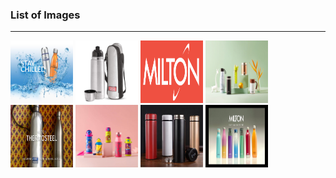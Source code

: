 ### List of Images
---

<p float="left">
  <img src="https://github.com/ckc1404/Dummy-Webpage/blob/main/Images/abc4.jpg" width="100" height="100" />
  <img src="https://github.com/ckc1404/Dummy-Webpage/blob/main/Images/abc5.jpg" width="100" height="100" /> 
  <img src="https://github.com/ckc1404/Dummy-Webpage/blob/main/Images/logo.png" width="100" height="100"/>
  <img src="https://github.com/ckc1404/Dummy-Webpage/blob/main/Images/milton5.jpg" width="100" height="100"/>
  <img src="https://github.com/ckc1404/Dummy-Webpage/blob/main/Images/milton4.jpg" width="100" height="100"/>
  <img src="https://github.com/ckc1404/Dummy-Webpage/blob/main/Images/milton3.jpg" width="100" height="100"/>
  <img src="https://github.com/ckc1404/Dummy-Webpage/blob/main/Images/milton2.jpg" width="100" height="100"/>
  <img src="https://github.com/ckc1404/Dummy-Webpage/blob/main/Images/milton.jpg" width="100" height="100"/>
</p>
